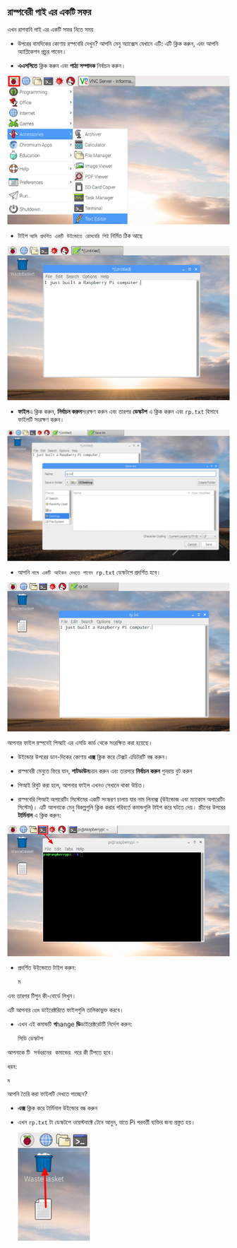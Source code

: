## রাস্পবেরী পাই এর একটি সফর

এখন রাশবাবি পাই এর একটি সফর নিতে সময়

+ উপরের বামদিকের কোণায় রস্পবেরি দেখুন? আপনি মেনু অ্যাক্সেস যেখানে এটি: এটি ক্লিক করুন, এবং আপনি অ্যাপ্লিকেশন প্রচুর পাবেন।

+ **এএসসিতে** ক্লিক করুন এবং **পাঠ্য সম্পাদক** নির্বাচন করুন।

![স্ক্রিনশট](images/pi-accessories.png)

+ টাইপ `আমি প্রদর্শিত একটি উইন্ডোতে রোসবেরি পিই` নির্মিত ঠিক আছে

![স্ক্রিনশট](images/pi-text-editor.png)

+ **ফাইল**এ ক্লিক করুন, **নির্বাচন করুন**সংরক্ষণ করুন এবং তারপর **ডেস্কটপ** এ ক্লিক করুন এবং `rp.txt` হিসাবে ফাইলটি সংরক্ষণ করুন।

![স্ক্রিনশট](images/pi-save.png)

+ আপনি `নামে একটি আইকন দেখতে পাবেন rp.txt` ডেস্কটপে প্রদর্শিত হবে।

![স্ক্রিনশট](images/pi-saved.png)

আপনার ফাইল রস্পবেই পিআই এর এসডি কার্ড থেকে সংরক্ষিত করা হয়েছে।

+ উইন্ডোর উপরের ডান-দিকের কোণায় **এক্স** ক্লিক করে টেক্সট এডিটরটি বন্ধ করুন।

+ রাস্পবেরী মেনুতে ফিরে যান, **শাটডাউন**চয়ন করুন এবং তারপরে **নির্বাচন করুন** পুনরায় বুট করুন

+ পিআই রিবুট করা হলে, আপনার ফাইল এখনও সেখানে থাকা উচিত।

+ রাস্পবেরি পিআই অপারেটিং সিস্টেমের একটি সংস্করণ চালায় যার নাম লিনাক্স (উইন্ডোজ এবং ম্যাকোস অপারেটিং সিস্টেম)। এটি আপনাকে মেনু বিকল্পগুলি ক্লিক করার পরিবর্তে কমান্ডগুলি টাইপ করে ঘটতে দেয়। স্ক্রীনের উপরের **টার্মিনাল** এ ক্লিক করুন:

![স্ক্রিনশট](images/pi-command-prompt.png)

+ প্রদর্শিত উইন্ডোতে টাইপ করুন:

    ম
    

এবং তারপর <kbd>টিপুন</kbd> কী-বোর্ডে লিখুন।

এটি আপনার `হোম` ডাইরেক্টরিতে ফাইলগুলি তালিকাভুক্ত করবে।

+ এখন এই কমান্ডটি **গ**hange **ডি**ডাইরেক্টরেটটি নির্দেশ করুন:

    সিডি ডেস্কটপ
    

আপনাকে <kbd>টি সর্বধরনের কমান্ডের পরে</kbd> কী টিপতে হবে।

ধরন:

    ম
    

আপনি তৈরি করা ফাইলটি দেখতে পাচ্ছেন?

+ **এক্স** ক্লিক করে টার্মিনাল উইন্ডোর বন্ধ করুন

+ এখন `rp.txt` টা ডেস্কটপে ওয়েস্টবাক্টে টেনে আনুন, যাতে Pi পরবর্তী ব্যক্তির জন্য প্রস্তুত হয়।
    
    ![স্ক্রিনশট](images/pi-waste.png)